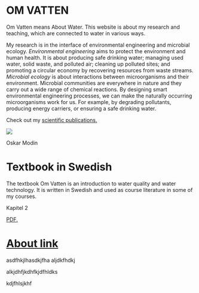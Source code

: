 # OM VATTEN
Om Vatten means About Water. This website is about my research and teaching, which are connected to water in various ways.

My research is in the interface of environmental engineering and microbial ecology.
*Environmental engineering* aims to protect the environment and human health.
It is about producing safe drinking water; managing used water, solid waste, and polluted air; cleaning up polluted sites; and promoting a circular economy by recovering resources from waste streams.
*Microbial ecology* is about interactions between microorganisms and their environment. Microbial communities are everywhere in nature and they carry out a wide range of chemical reactions.
By designing smart environmental engineering processes, we can make the naturally occurring microorganisms work for us. 
For example, by degrading pollutants, producing energy carriers, or ensuring a safe drinking water.

Check out my <a href="https://scholar.google.com/citations?hl=sv&user=BG6O3hYAAAAJ" target="_blank">scientific publications.</a>

<img src="images/Oskar.jpeg"/>

Oskar Modin

# Textbook in Swedish
The textbook Om Vatten is an introduction to water quality and water technology. It is written in Swedish and used as course literature in some of my courses.

Kapitel 2

<a href="https://omvatten.github.io/kapitel/2_Syre.pdf" target="_blank">PDF.</a>

# <a href="https://omvatten.github.io/about">About link</a>

asdfhkjlhasdkjfha
aljdkfhdkj

alkjdhfjkdhfkjdfhldks

kdjfhlsjkhf